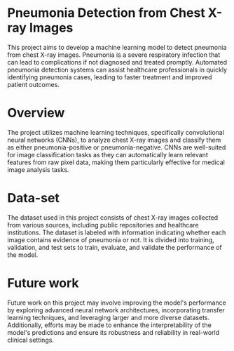 # Pneumonia Detection from Chest X-ray Images
This project aims to develop a machine learning model to detect pneumonia from chest X-ray images. Pneumonia is a severe respiratory infection that can lead to complications if not diagnosed and treated promptly. Automated pneumonia detection systems can assist healthcare professionals in quickly identifying pneumonia cases, leading to faster treatment and improved patient outcomes.
# Overview
The project utilizes machine learning techniques, specifically convolutional neural networks (CNNs), to analyze chest X-ray images and classify them as either pneumonia-positive or pneumonia-negative. CNNs are well-suited for image classification tasks as they can automatically learn relevant features from raw pixel data, making them particularly effective for medical image analysis tasks.
# Data-set
The dataset used in this project consists of chest X-ray images collected from various sources, including public repositories and healthcare institutions. The dataset is labeled with information indicating whether each image contains evidence of pneumonia or not. It is divided into training, validation, and test sets to train, evaluate, and validate the performance of the model.
# Future work
Future work on this project may involve improving the model's performance by exploring advanced neural network architectures, incorporating transfer learning techniques, and leveraging larger and more diverse datasets. Additionally, efforts may be made to enhance the interpretability of the model's predictions and ensure its robustness and reliability in real-world clinical settings.
